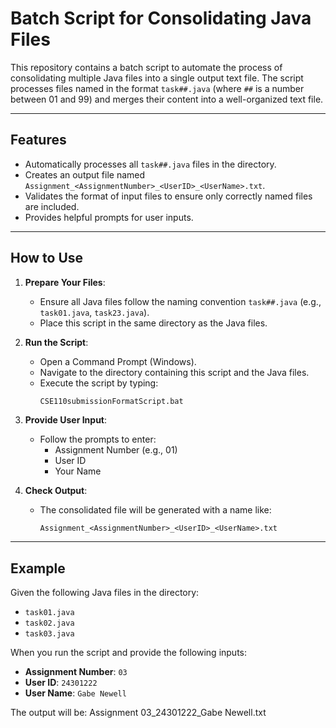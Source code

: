 # Batch Script for Consolidating Java Files

This repository contains a batch script to automate the process of consolidating multiple Java files into a single output text file. The script processes files named in the format `task##.java` (where `##` is a number between 01 and 99) and merges their content into a well-organized text file.

---

## Features
- Automatically processes all `task##.java` files in the directory.
- Creates an output file named `Assignment_<AssignmentNumber>_<UserID>_<UserName>.txt`.
- Validates the format of input files to ensure only correctly named files are included.
- Provides helpful prompts for user inputs.

---

## How to Use
1. **Prepare Your Files**:
   - Ensure all Java files follow the naming convention `task##.java` (e.g., `task01.java`, `task23.java`).
   - Place this script in the same directory as the Java files.

2. **Run the Script**:
   - Open a Command Prompt (Windows).
   - Navigate to the directory containing this script and the Java files.
   - Execute the script by typing:
     ```cmd
     CSE110submissionFormatScript.bat
     ```

3. **Provide User Input**:
   - Follow the prompts to enter:
     - Assignment Number (e.g., 01)
     - User ID
     - Your Name

4. **Check Output**:
   - The consolidated file will be generated with a name like:
     ```
     Assignment_<AssignmentNumber>_<UserID>_<UserName>.txt
     ```

---

## Example
Given the following Java files in the directory:
- `task01.java`
- `task02.java`
- `task03.java`

When you run the script and provide the following inputs:
- **Assignment Number**: `03`
- **User ID**: `24301222`
- **User Name**: `Gabe Newell`

The output will be:
Assignment 03_24301222_Gabe Newell.txt
